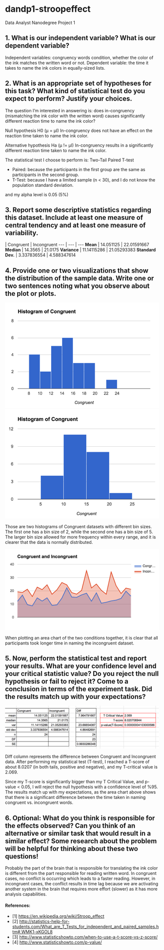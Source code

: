 # dandp1-stroopeffect
Data Analyst Nanodegree Project 1

## 1. What is our independent variable? What is our dependent variable?
Independent variables: congruency words condition, whether the color of the ink matches the written word or not. 
Dependent variable: the time it takes to name the ink colors in equally-sized lists.

## 2. What is an appropriate set of hypotheses for this task? What kind of statistical test do you expect to perform? Justify your choices.
The question I’m interested in answering is: does in-congruency (mismatching the ink color with the written word) causes significantly different reaction time to name the ink color?

Null hypothesis H0 (μ = μI)
In-congruency does not have an effect on the reaction time taken to name the ink color.

Alternative hypothesis Ha (μ != μI)
In-congruency results in a significantly different reaction time taken to name the ink color.

The statistical test I choose to perform is: Two-Tail Paired T-test
  * Paired: because the participants in the first group are the same as participants in the second group.
  * T-Test: because I have a limited sample (n < 30), and I do not know the population standard deviation.

and my alpha level is 0.05 (5%)

## 3. Report some descriptive statistics regarding this dataset. Include at least one measure of central tendency and at least one measure of variability.

   |                Congruent | Incongruent
---               |      ---  | ---
**Mean**	         | 14.051125	  | 22.01591667
**Median**	       | 14.3565	    | 21.0175
**Variance** 	    |	11.14115286	| 21.05293383
**Standard Dev.**	| 3.337836554	| 4.588347614

## 4. Provide one or two visualizations that show the distribution of the sample data. Write one or two sentences noting what you observe about the plot or plots.

![alt text](https://github.com/jasminej90/dandp1-stroopeffect/blob/master/4a.png)
![alt text](https://github.com/jasminej90/dandp1-stroopeffect/blob/master/4b.png)

Those are two histograms of Congruent datasets with different bin sizes. The first one has a bin size of 2, while the second one has a bin size of 5. The larger bin size allowed for more frequency within every range, and it is clearer that the data is normally distributed.

![alt text](https://github.com/jasminej90/dandp1-stroopeffect/blob/master/4c.png)

When plotting an area chart of the two conditions together, it is clear that all participants took longer time in naming the incongruent dataset.

## 5. Now, perform the statistical test and report your results. What are your confidence level and your critical statistic value? Do you reject the null hypothesis or fail to reject it? Come to a conclusion in terms of the experiment task. Did the results match up with your expectations?

![alt text](https://github.com/jasminej90/dandp1-stroopeffect/blob/master/5a.png)

Diff column represents the difference between Congruent and Incongruent data. After performing my statistical test (T-test), I reached a T-score of about  8.0207 (in both tails, positive and negative), and my T-critical value is 2.069.

Since my T-score is significantly bigger than my T Critical Value, and p-value < 0.05, I will reject the null hypothesis with a confidence level of %95. The results match up with my expectations, as the area chart above shows that there is a significant difference between the time taken in naming congruent vs. incongruent words.

## 6. Optional: What do you think is responsible for the effects observed? Can you think of an alternative or similar task that would result in a similar effect? Some research about the problem will be helpful for thinking about these two questions!

Probably the part of the brain that is responsible for translating the ink color is different from the part responsible for reading written word. In congruent cases, no conflict is occurring which leads to a faster reading. However, in incongruent cases, the conflict results in time lag because we are activating another system in the brain that requires more effort (slower) as it has more analysis capabilities.


#### References:
  * [1] https://en.wikipedia.org/wiki/Stroop_effect
  * [2] http://statistics-help-for-students.com/What_are_T_Tests_for_independent_and_paired_samples.htm#.WMK1-xKGOL8
  * [3] http://www.statisticshowto.com/when-to-use-a-t-score-vs-z-score/
  * [4] http://www.statisticshowto.com/p-value/
